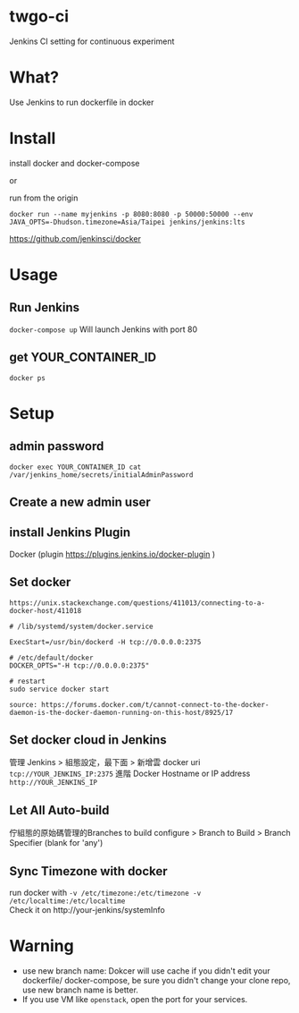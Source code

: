 # twgo-ci
Jenkins CI setting for continuous experiment

# What?
Use Jenkins to run dockerfile in docker

# Install
install docker and docker-compose

or

run from the origin 
```
docker run --name myjenkins -p 8080:8080 -p 50000:50000 --env JAVA_OPTS=-Dhudson.timezone=Asia/Taipei jenkins/jenkins:lts
```
https://github.com/jenkinsci/docker

# Usage
## Run Jenkins
`docker-compose up`
Will launch Jenkins with port 80

## get YOUR_CONTAINER_ID
`docker ps`

# Setup

## admin password
`docker exec YOUR_CONTAINER_ID cat /var/jenkins_home/secrets/initialAdminPassword`


## Create a new admin user

## install Jenkins Plugin
Docker (plugin https://plugins.jenkins.io/docker-plugin )

## Set docker
```
https://unix.stackexchange.com/questions/411013/connecting-to-a-docker-host/411018

# /lib/systemd/system/docker.service

ExecStart=/usr/bin/dockerd -H tcp://0.0.0.0:2375

# /etc/default/docker
DOCKER_OPTS="-H tcp://0.0.0.0:2375"

# restart
sudo service docker start

source: https://forums.docker.com/t/cannot-connect-to-the-docker-daemon-is-the-docker-daemon-running-on-this-host/8925/17
```

## Set docker cloud in Jenkins
管理 Jenkins > 組態設定，最下面 > 新增雲 docker
uri `tcp://YOUR_JENKINS_IP:2375`
進階
Docker Hostname or IP address	 `http://YOUR_JENKINS_IP`

## Let All Auto-build
佇組態的原始碼管理的Branches to build
configure > Branch to Build > Branch Specifier (blank for 'any')	

## Sync Timezone with docker
run docker with `-v /etc/timezone:/etc/timezone -v /etc/localtime:/etc/localtime`  
Check it on http://your-jenkins/systemInfo

# Warning
- use new branch name: Dokcer will use cache if you didn't edit your dockerfile/ docker-compose, be sure you didn't change your clone repo, use new branch name is better.
- If you use VM like `openstack`, open the port for your services.
